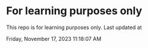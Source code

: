 # For learning purposes only
This repo is for learning purposes only.
Last updated at

Friday, November 17, 2023 11:18:07 AM

